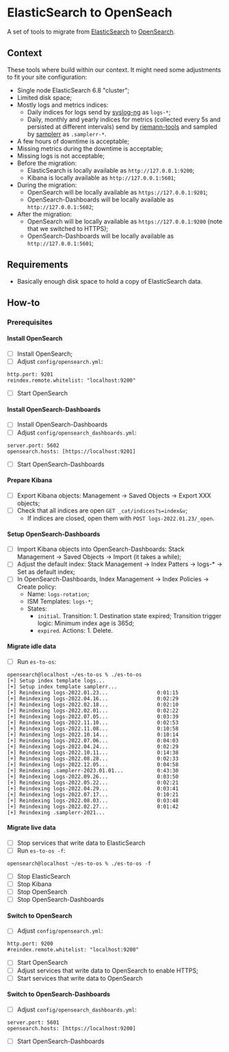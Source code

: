 # ElasticSearch to OpenSeach

A set of tools to migrate from [ElasticSearch](https://www.elastic.co/) to [OpenSearch](https://opensearch.org/).

## Context

These tools where build within our context. It might need some adjustments to fit your site configuration:

* Single node ElasticSearch 6.8 "cluster";
* Limited disk space;
* Mostly logs and metrics indices:
  * Daily indices for logs send by [syslog-ng](https://www.syslog-ng.com/) as `logs-*`;
  * Daily, monthly and yearly indices for metrics (collected every 5s and persisted at different intervals) send by [riemann-tools](https://github.com/riemann/riemann-tools) and sampled by [samplerr](https://github.com/ccin2p3/samplerr) as `.samplerr-*`.
* A few hours of downtime is acceptable;
* Missing metrics during the downtime is acceptable;
* Missing logs is not acceptable;
* Before the migration:
  * ElasticSearch is locally available as `http://127.0.0.1:9200`;
  * Kibana is locally available as `http://127.0.0.1:5601`;
* During the migration:
  * OpenSearch will be locally available as `https://127.0.0.1:9201`;
  * OpenSearch-Dashboards will be locally available as `http://127.0.0.1:5602`;
* After the migration:
  * OpenSearch will be locally available as `https://127.0.0.1:9200` (note that we switched to HTTPS);
  * OpenSearch-Dashboards will be locally available as `http://127.0.0.1:5601`;

## Requirements

* Basically enough disk space to hold a copy of ElasticSearch data.

## How-to

### Prerequisites

#### Install OpenSearch

* [ ] Install OpenSearch;
* [ ] Adjust `config/opensearch.yml`:
```
http.port: 9201
reindex.remote.whitelist: "localhost:9200"
```
* [ ] Start OpenSearch

#### Install OpenSearch-Dashboards

* [ ] Install OpenSearch-Dashboards
* [ ] Adjust `config/opensearch_dashboards.yml`:
```
server.port: 5602
opensearch.hosts: [https://localhost:9201]
```
* [ ] Start OpenSearch-Dashboards

#### Prepare Kibana

* [ ] Export Kibana objects: Management → Saved Objects → Export XXX objects;
* [ ] Check that all indices are open `GET _cat/indices?s=index&v`;
  * If indices are closed, open them with `POST logs-2022.01.23/_open`.

#### Setup OpenSearch-Dashboards

* [ ] Import Kibana objects into OpenSearch-Dashboards: Stack Management → Saved Objects → Import (it takes a while);
* [ ] Adjust the default index: Stack Management → Index Patters → logs-\* → Set as default index;
* [ ] In OpenSearch-Dashboards, Index Management → Index Policies → Create policy:
  * Name: `logs-rotation`;
  * ISM Templates: `logs-*`;
  * States:
    * `initial`. Transition: 1. Destination state expired; Transition trigger logic: Minimum index age is 365d;
    * `expired`. Actions: 1. Delete.

#### Migrate idle data

* [ ] Run `es-to-os`:
```
opensearch@localhost ~/es-to-os % ./es-to-os
[+] Setup index template logs...
[+] Setup index template samplerr...
[+] Reindexing logs-2022.01.23...                0:01:15
[+] Reindexing logs-2022.04.16...                0:02:29
[+] Reindexing logs-2022.02.18...                0:02:10
[+] Reindexing logs-2022.02.01...                0:02:22
[+] Reindexing logs-2022.07.05...                0:03:39
[+] Reindexing logs-2022.11.10...                0:02:53
[+] Reindexing logs-2022.11.08...                0:10:58
[+] Reindexing logs-2022.10.14...                0:10:14
[+] Reindexing logs-2022.07.06...                0:04:03
[+] Reindexing logs-2022.04.24...                0:02:29
[+] Reindexing logs-2022.10.11...                0:14:38
[+] Reindexing logs-2022.08.28...                0:02:33
[+] Reindexing logs-2022.12.05...                0:04:58
[+] Reindexing .samplerr-2023.01.01...           0:43:30
[+] Reindexing logs-2022.09.26...                0:03:50
[+] Reindexing logs-2022.05.22...                0:02:21
[+] Reindexing logs-2022.04.29...                0:03:41
[+] Reindexing logs-2022.07.17...                0:10:21
[+] Reindexing logs-2022.08.03...                0:03:48
[+] Reindexing logs-2022.02.27...                0:01:42
[+] Reindexing .samplerr-2021...
```

#### Migrate live data

* [ ] Stop services that write data to ElasticSearch
* [ ] Run `es-to-os -f`:
```
opensearch@localhost ~/es-to-os % ./es-to-os -f
```
* [ ] Stop ElasticSearch
* [ ] Stop Kibana
* [ ] Stop OpenSearch
* [ ] Stop OpenSearch-Dashboards

#### Switch to OpenSearch


* [ ] Adjust `config/opensearch.yml`:
```
http.port: 9200
#reindex.remote.whitelist: "localhost:9200"
```
* [ ] Start OpenSearch
* [ ] Adjust services that write data to OpenSearch to enable HTTPS;
* [ ] Start services that write data to OpenSearch

#### Switch to OpenSearch-Dashboards

* [ ] Adjust `config/opensearch_dashboards.yml`:
```
server.port: 5601
opensearch.hosts: [https://localhost:9200]
```
* [ ] Start OpenSearch-Dashboards
